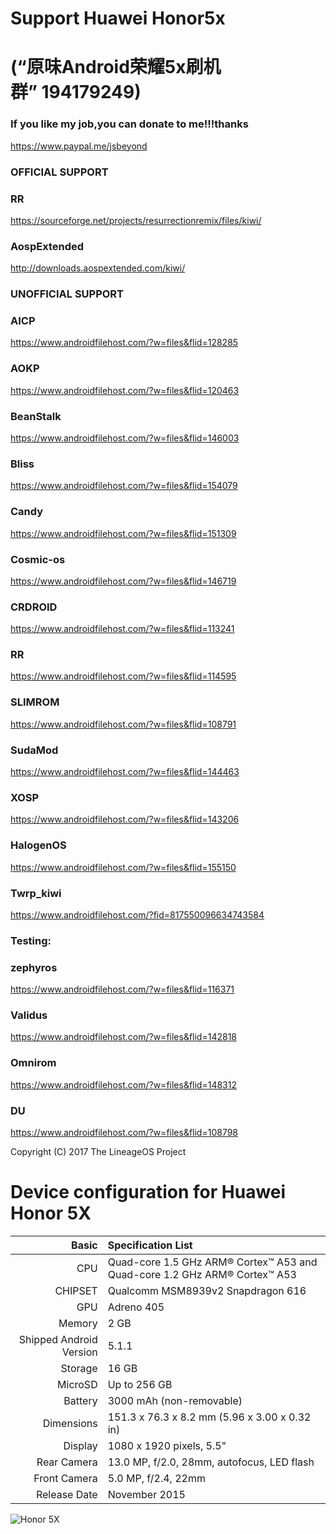 # Support Huawei Honor5x 

# (“原味Android荣耀5x刷机群” 194179249)

### If you like my job,you can donate to me!!!thanks
   https://www.paypal.me/jsbeyond

### OFFICIAL SUPPORT
### RR
https://sourceforge.net/projects/resurrectionremix/files/kiwi/

### AospExtended
http://downloads.aospextended.com/kiwi/

### UNOFFICIAL SUPPORT

### AICP
https://www.androidfilehost.com/?w=files&flid=128285

### AOKP
https://www.androidfilehost.com/?w=files&flid=120463

### BeanStalk
https://www.androidfilehost.com/?w=files&flid=146003

### Bliss
https://www.androidfilehost.com/?w=files&flid=154079

### Candy
https://www.androidfilehost.com/?w=files&flid=151309

### Cosmic-os
https://www.androidfilehost.com/?w=files&flid=146719

### CRDROID
https://www.androidfilehost.com/?w=files&flid=113241

### RR
https://www.androidfilehost.com/?w=files&flid=114595

### SLIMROM
https://www.androidfilehost.com/?w=files&flid=108791

### SudaMod
https://www.androidfilehost.com/?w=files&flid=144463

### XOSP
https://www.androidfilehost.com/?w=files&flid=143206

### HalogenOS
https://www.androidfilehost.com/?w=files&flid=155150

### Twrp_kiwi
https://www.androidfilehost.com/?fid=817550096634743584

### Testing:

### zephyros
https://www.androidfilehost.com/?w=files&flid=116371

### Validus
https://www.androidfilehost.com/?w=files&flid=142818

### Omnirom
https://www.androidfilehost.com/?w=files&flid=148312
 
### DU
https://www.androidfilehost.com/?w=files&flid=108798

Copyright (C) 2017 The LineageOS Project

Device configuration for Huawei Honor 5X
========================================

Basic   | Specification List
-------:|:-------------------------
CPU     | Quad-core 1.5 GHz ARM® Cortex™ A53 and Quad-core 1.2 GHz ARM® Cortex™ A53
CHIPSET | Qualcomm MSM8939v2 Snapdragon 616
GPU     | Adreno 405
Memory  | 2 GB
Shipped Android Version | 5.1.1
Storage | 16 GB
MicroSD | Up to 256 GB
Battery | 3000 mAh (non-removable)
Dimensions | 151.3 x 76.3 x 8.2 mm (5.96 x 3.00 x 0.32 in)
Display | 1080 x 1920 pixels, 5.5"
Rear Camera  | 13.0 MP, f/2.0, 28mm, autofocus, LED flash
Front Camera | 5.0 MP, f/2.4, 22mm
Release Date | November 2015

![Honor 5X](http://cdn2.gsmarena.com/vv/pics/huawei/huawei-honor-5x-0.jpg "Honor 5X")
